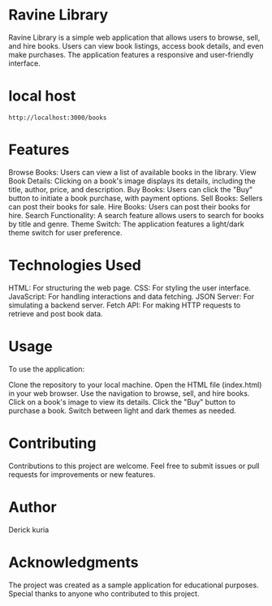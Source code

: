 # Ravine Library
Ravine Library is a simple web application that allows users to browse, sell, and hire books. Users can view book listings, access book details, and even make purchases. The application features a responsive and user-friendly interface.
# local host
    http://localhost:3000/books
# Features

Browse Books:  Users can view a list of available books in the library.
View Book Details:  Clicking on a book's image displays its details, including the title, author, price, and description.
Buy Books:  Users can click the "Buy" button to initiate a book purchase, with payment options.
Sell Books:  Sellers can post their books for sale.
Hire Books:  Users can post their books for hire.
Search Functionality:  A search feature allows users to search for books by title and genre.
Theme Switch:  The application features a light/dark theme switch for user preference.

# Technologies Used
HTML: For structuring the web page.
CSS: For styling the user interface.
JavaScript: For handling interactions and data fetching.
JSON Server: For simulating a backend server.
Fetch API: For making HTTP requests to retrieve and post book data.


# Usage
To use the application:

Clone the repository to your local machine.
Open the HTML file (index.html) in your web browser.
Use the navigation to browse, sell, and hire books.
Click on a book's image to view its details.
Click the "Buy" button to purchase a book.
Switch between light and dark themes as needed.

# Contributing
Contributions to this project are welcome. Feel free to submit issues or pull requests for improvements or new features.

# Author
Derick kuria

# Acknowledgments
The project was created as a sample application for educational purposes.
Special thanks to anyone who contributed to this project.
